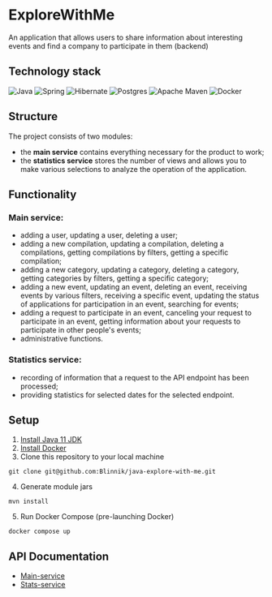 # ExploreWithMe

An application that allows users to share information about interesting events and find a company to participate in them (backend)

## Technology stack

![Java](https://img.shields.io/badge/java-%23ED8B00.svg?style=for-the-badge&logo=openjdk&logoColor=white)
![Spring](https://img.shields.io/badge/spring-%236DB33F.svg?style=for-the-badge&logo=spring&logoColor=white)
![Hibernate](https://img.shields.io/badge/Hibernate-59666C?style=for-the-badge&logo=Hibernate&logoColor=white)
![Postgres](https://img.shields.io/badge/postgres-%23316192.svg?style=for-the-badge&logo=postgresql&logoColor=white)
![Apache Maven](https://img.shields.io/badge/Apache%20Maven-C71A36?style=for-the-badge&logo=Apache%20Maven&logoColor=white)
![Docker](https://img.shields.io/badge/docker-%230db7ed.svg?style=for-the-badge&logo=docker&logoColor=white)

## Structure
The project consists of two modules:
+ the **main service** contains everything necessary for the product to work;
+ the **statistics service** stores the number of views and allows you to make various selections to analyze the operation of the application.
## Functionality

### Main service:

+ adding a user, updating a user, deleting a user;
+ adding a new compilation, updating a compilation, deleting a compilations, getting compilations by filters, getting a specific compilation;
+ adding a new category, updating a category, deleting a category, getting categories by filters, getting a specific category;
+ adding a new event, updating an event, deleting an event, receiving events by various filters, receiving a specific event, updating the status of applications for participation in an event, searching for events;
+ adding a request to participate in an event, canceling your request to participate in an event, getting information about your requests to participate in other people's events;
+ administrative functions.

### Statistics service:

+ recording of information that a request to the API endpoint has been processed;
+ providing statistics for selected dates for the selected endpoint.

## Setup
1. [Install Java 11 JDK](https://hg.openjdk.org/jdk/jdk11)
2. [Install Docker](https://www.docker.com/)
3. Clone this repository to your local machine
```shell
git clone git@github.com:Blinnik/java-explore-with-me.git
```
4. Generate module jars
```shell
mvn install
```
5. Run Docker Compose (pre-launching Docker)
```shell
docker compose up
```

## API Documentation
+ [Main-service](https://github.com/Blinnik/java-explore-with-me/blob/main/swagger/java-explore-with-me_main_ewm-main-service-spec.json)
+ [Stats-service](https://github.com/Blinnik/java-explore-with-me/blob/main/swagger/java-explore-with-me_main_ewm-stats-service-spec.json)

